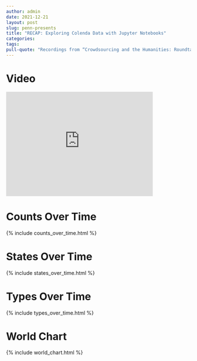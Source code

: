```yaml
---
author: admin
date: 2021-12-21
layout: post
slug: penn-presents
title: "RECAP: Exploring Colenda Data with Jupyter Notebooks"
categories:
tags:
pull-quote: "Recordings from “Crowdsourcing and the Humanities: Roundtable Discussions Celebrating Scribes of the Cairo Geniza” are now available on the Princeton Geniza Lab site."
---
```


# Video

<iframe id="kaltura_player" src="https://cdnapisec.kaltura.com/p/1147242/sp/114724200/embedIframeJs/uiconf_id/9757771/partner_id/1147242?iframeembed=true&playerId=kaltura_player&entry_id=1_t8522280&flashvars[streamerType]=auto&amp;flashvars[localizationCode]=en&amp;flashvars[leadWithHTML5]=true&amp;flashvars[sideBarContainer.plugin]=true&amp;flashvars[sideBarContainer.position]=left&amp;flashvars[sideBarContainer.clickToClose]=true&amp;flashvars[chapters.plugin]=true&amp;flashvars[chapters.layout]=vertical&amp;flashvars[chapters.thumbnailRotator]=false&amp;flashvars[streamSelector.plugin]=true&amp;flashvars[EmbedPlayer.SpinnerTarget]=videoHolder&amp;flashvars[dualScreen.plugin]=true&amp;flashvars[Kaltura.addCrossoriginToIframe]=true&amp;&wid=1_juqoo8j4" width="400" height="285" allowfullscreen webkitallowfullscreen mozAllowFullScreen allow="autoplay *; fullscreen *; encrypted-media *" sandbox="allow-forms allow-same-origin allow-scripts allow-top-navigation allow-pointer-lock allow-popups allow-modals allow-orientation-lock allow-popups-to-escape-sandbox allow-presentation allow-top-navigation-by-user-activation" frameborder="0" title="Kaltura Player"></iframe>


# Counts Over Time
{% include counts_over_time.html %}

# States Over Time
{% include states_over_time.html %}

# Types Over Time
{% include types_over_time.html %}

# World Chart
{% include world_chart.html %}